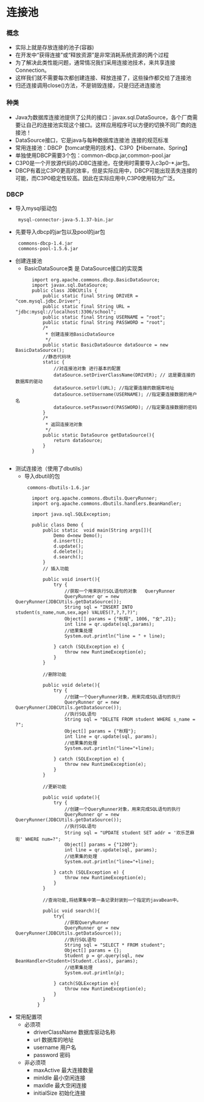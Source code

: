 # 连接池
### 概念
* 实际上就是存放连接的池子(容器)
* 在开发中“获得连接”或“释放资源”是非常消耗系统资源的两个过程
* 为了解决此类性能问题，通常情况我们采用连接池技术，来共享连接Connection。
* 这样我们就不需要每次都创建连接、释放连接了，这些操作都交给了连接池
* 归还连接调用close()方法，不是销毁连接，只是归还进连接池

### 种类
* Java为数据库连接池提供了公共的接口：javax.sql.DataSource，各个厂商需要让自己的连接池实现这个接口。这样应用程序可以方便的切换不同厂商的连接池！
* DataSource接口，它是java与每种数据库连接池 连接的规范标准
* 常用连接池：DBCP【tomcat使用的技术】、C3P0【Hibernate、Spring】
* 单独使用DBCP需要3个包：common-dbcp.jar,common-pool.jar
* C3P0是一个开放源代码的JDBC连接池，在使用时需要导入c3p0-*.jar包。
* DBCP有着比C3P0更高的效率，但是实际应用中，DBCP可能出现丢失连接的可能，而C3P0稳定性较高。因此在实际应用中,C3P0使用较为广泛。
### DBCP
* 导入mysql驱动包
  ```
   mysql-connector-java-5.1.37-bin.jar
  ```
* 先要导入dbcp的jar包以及pool的jar包
  ```
   commons-dbcp-1.4.jar
   commons-pool-1.5.6.jar
  ```
* 创建连接池
  * BasicDataSource类 是 DataSource接口的实现类
  ```
	    import org.apache.commons.dbcp.BasicDataSource;
	    import javax.sql.DataSource;
	    public class JDBCUtils {
	        public static final String DRIVER = "com.mysql.jdbc.Driver";
	        public static final String URL = "jdbc:mysql://localhost:3306/school";
	        public static final String USERNAME = "root";
	        public static final String PASSWORD = "root";
	        /*
	         * 创建连接池BasicDataSource
	         */
	        public static BasicDataSource dataSource = new BasicDataSource();
	        //静态代码块
	        static {
	            //对连接池对象 进行基本的配置
	            dataSource.setDriverClassName(DRIVER); // 这是要连接的数据库的驱动
	            dataSource.setUrl(URL); //指定要连接的数据库地址
	            dataSource.setUsername(USERNAME); //指定要连接数据的用户名
	            dataSource.setPassword(PASSWORD); //指定要连接数据的密码
	        }
	        /*
	         * 返回连接池对象
	         */
	        public static DataSource getDataSource(){
	            return dataSource;
	        }
	    }
	  
  ```
* 测试连接池（使用了dbutils）
  * 导入dbutil的包
    ```
     commons-dbutils-1.6.jar
    ```
  ```
		import org.apache.commons.dbutils.QueryRunner;
		import org.apache.commons.dbutils.handlers.BeanHandler;
		
		import java.sql.SQLException;
		
		public class Demo {
		    public static  void main(String args[]){
		        Demo d=new Demo();
		        d.insert();
		        d.update();
		        d.delete();
		        d.search();
		    }
		    // 插入功能
		
		    public void insert(){
		        try {
		            //获取一个用来执行SQL语句的对象   QueryRunner
		            QueryRunner qr = new QueryRunner(JDBCUtils.getDataSource());
		            String sql = "INSERT INTO student(s_name,num,sex,age) VALUES(?,?,?,?)";
		            Object[] params = {"秋翔", 1006, "女",21};
		            int line = qr.update(sql,params);
		            //结果集处理
		            System.out.println("line = " + line);
		
		        } catch (SQLException e) {
		            throw new RuntimeException(e);
		        }
		    }
		
		    //删除功能
		
		    public void delete(){
		        try {
		            //创建一个QueryRunner对象，用来完成SQL语句的执行
		            QueryRunner qr = new QueryRunner(JDBCUtils.getDataSource());
		            //执行SQL语句
		            String sql = "DELETE FROM student WHERE s_name = ?";
		            Object[] params = {"秋翔"};
		            int line = qr.update(sql, params);
		            //结果集的处理
		            System.out.println("line="+line);
		
		        } catch (SQLException e) {
		            throw new RuntimeException(e);
		        }
		    }
		
		    //更新功能
		
		    public void update(){
		        try {
		            //创建一个QueryRunner对象，用来完成SQL语句的执行
		            QueryRunner qr = new QueryRunner(JDBCUtils.getDataSource());
		            //执行SQL语句
		            String sql = "UPDATE student SET addr = '欢乐芝麻街' WHERE num=?";
		            Object[] params = {"1200"};
		            int line = qr.update(sql, params);
		            //结果集的处理
		            System.out.println("line="+line);
		
		        } catch (SQLException e) {
		            throw new RuntimeException(e);
		        }
		    }
		
		    //查询功能,将结果集中第一条记录封装到一个指定的javaBean中。
		
		    public void search(){
		        try{
		            //获取QueryRunner
		            QueryRunner qr = new QueryRunner(JDBCUtils.getDataSource());
		            //执行SQL语句
		            String sql = "SELECT * FROM student";
		            Object[] params = {};
		            Student p = qr.query(sql, new BeanHandler<Student>(Student.class), params);
		            //结果集处理
		            System.out.println(p);
		
		        } catch(SQLException e){
		            throw new RuntimeException(e);
		        }
		    }
		  }
  
  ```
* 常用配置项
  * 必须项
    * driverClassName 数据库驱动名称
    * url 数据库的地址
    * username 用户名
    * password 密码
  * 非必须项
    * maxActive 最大连接数量
    * minIdle 最小空闲连接
    * maxIdle 最大空闲连接
    * initialSize 初始化连接

